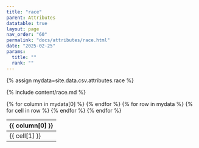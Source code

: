```yaml
---
title: "race"
parent: Attributes
datatable: true
layout: page
nav_order: "60"
permalink: "docs/attributes/race.html"
date: "2025-02-25"
params:
  title: ""
  rank: ""
---
```

{% assign mydata=site.data.csv.attributes.race %} 

{% include content/race.md %}

<table id="myTable" class="display" style="width:100%">
    <thead>
    {% for column in mydata[0] %}
        <th>{{ column[0] }}</th>
    {% endfor %}
    </thead>
    <tbody>
    {% for row in mydata %}
        <tr>
        {% for cell in row %}
            <td>{{ cell[1] }}</td>
        {% endfor %}
        </tr>
    {% endfor %}
    </tbody>
</table>
<script type="text/javascript">
  $(document).ready(function () {
    $('#myTable').DataTable({
      responsive: true,
      deferRender: false,
      paging: false,
      order: [],
    });
  });
</script>
